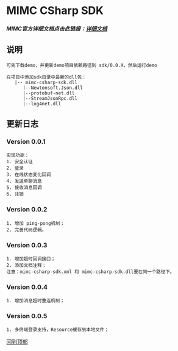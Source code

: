 # MIMC CSharp SDK

##### MIMC官方详细文档点击此链接：[详细文档](https://github.com/Xiaomi-mimc/operation-manual)

## 说明
```
可先下载demo，并更新demo项目依赖路径到 sdk/0.0.X，然后运行demo

在项目中添加sdk目录中最新的dll包：
   |-- mimc-csharp-sdk.dll
      |--Newtonsoft.Json.dll
      |--protobuf-net.dll
      |--StreamJsonRpc.dll
      |--log4net.dll
```
## 更新日志
### Version 0.0.1
```
实现功能：
1. 安全认证
2. 登录
3. 在线状态变化回调
4. 发送单聊消息
5. 接收消息回调
6. 注销
```
### Version 0.0.2
```
1. 增加 ping-pong机制；
2. 完善代码逻辑。
```
### Version 0.0.3
```
1. 增加超时回调接口；
2. 添加文档注释；
注意：mimc-csharp-sdk.xml 和 mimc-csharp-sdk.dll要在同一个路径下。
```
### Version 0.0.4
```
1. 增加消息超时重连机制；
```
### Version 0.0.5
```
1. 多终端登录支持，Resource缓存到本地文件；
```
[回到顶部](#readme)




